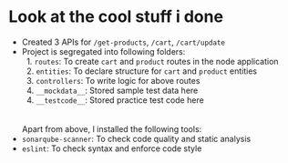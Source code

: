 # Look at the cool stuff i done
- Created 3 APIs for `/get-products`, `/cart`, `/cart/update`
- Project is segregated into following folders: <br>
&nbsp; 1. `routes`: To create `cart` and `product` routes in the node application <br>
&nbsp; 2. `entities`: To declare structure for `cart` and `product` entities <br>
&nbsp; 3. `controllers`: To write logic for above routes <br>
&nbsp; 4. `__mockdata__`: Stored sample test data here <br>
&nbsp; 4. `__testcode__`: Stored practice test code here <br>
<br> <br>
Apart from above, I installed the following tools: <br>
- `sonarqube-scanner`: To check code quality and static analysis <br>
- `eslint`: To check syntax and enforce code style
